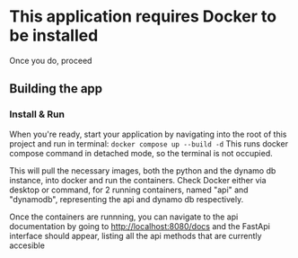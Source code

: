 # This application requires Docker to be installed

Once you do, proceed

## Building the app

### Install & Run

When you're ready, start your application by navigating into the root of this project and run in terminal:
`docker compose up --build -d`
This runs docker compose command in detached mode, so the terminal is not occupied.

This will pull the necessary images, both the python and the dynamo db instance, into docker and run the containers.
Check Docker either via desktop or command, for 2 running containers, named "api" and "dynamodb", representing the api and dynamo db respectively.

Once the containers are runnning, you can navigate to the api documentation by going to <http://localhost:8080/docs> and the FastApi interface should appear, listing all the api methods that are currently accesible
